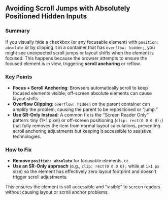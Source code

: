 ## Avoiding Scroll Jumps with Absolutely Positioned Hidden Inputs

### Summary
If you visually hide a checkbox (or any focusable element) with `position: absolute` or by clipping it in a container that has `overflow: hidden;`, you might see unexpected scroll jumps or layout shifts when the element is focused. This happens because the browser attempts to ensure the focused element is in view, triggering **scroll anchoring** or reflow.

### Key Points
- **Focus + Scroll Anchoring**: Browsers automatically scroll to keep focused elements visible; off-screen absolute elements can cause layout shifts.
- **Overflow Clipping**: `overflow: hidden` on the parent container can amplify the problem, causing the parent to be repositioned or “jump.”
- **Use SR-Only Instead**: A common fix is the “Screen Reader Only” pattern: tiny (1×1 pixel) or off-screen positioning (`clip: rect(0 0 0 0);`) that fully removes the item from normal layout calculations, preventing scroll anchoring adjustments but keeping it accessible to assistive technologies.

### How to Fix
- **Remove `position: absolute`** for focusable elements, or
- **Use an SR-Only approach** (e.g., `clip: rect(0 0 0 0);` while at `1×1 px` size) so the element has effectively zero layout footprint and doesn’t trigger scroll adjustments.

This ensures the element is still accessible and “visible” to screen readers without causing layout or scroll anchor problems.
